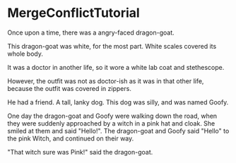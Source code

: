 # MergeConflictTutorial

Once upon a time, there was a angry-faced dragon-goat.

This dragon-goat was white, for the most part. White scales covered its whole body.

It was a doctor in another life, so it wore a white lab coat and stethescope. 

However, the outfit was not as doctor-ish as it was in that other life, because the outfit was covered in zippers. 

He had a friend. A tall, lanky dog. This dog was silly, and was named Goofy.

One day the dragon-goat and Goofy were walking down the road, when they were suddenly approached by a witch in a pink hat and cloak. She smiled at them and said "Hello!". The dragon-goat and Goofy said "Hello" to the pink Witch, and continued on their way.

"That witch sure was Pink!" said the dragon-goat.
